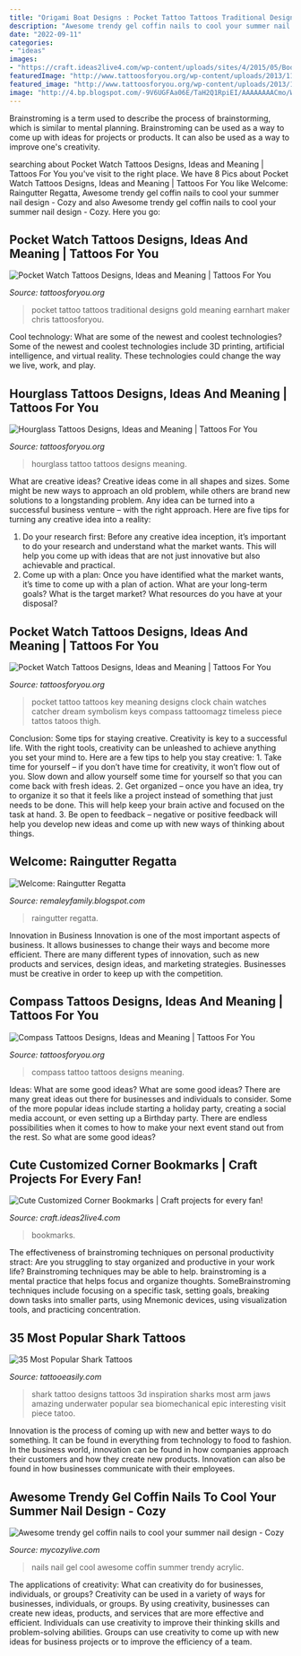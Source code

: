 ```yaml
---
title: "Origami Boat Designs : Pocket Tattoo Tattoos Traditional Designs Gold Meaning Earnhart Maker Chris Tattoosforyou"
description: "Awesome trendy gel coffin nails to cool your summer nail design"
date: "2022-09-11"
categories:
- "ideas"
images:
- "https://craft.ideas2live4.com/wp-content/uploads/sites/4/2015/05/Bookmark7.jpg"
featuredImage: "http://www.tattoosforyou.org/wp-content/uploads/2013/11/Pictures-of-Hourglass-Tattoo-680x1024.jpg"
featured_image: "http://www.tattoosforyou.org/wp-content/uploads/2013/11/Pocket-Watch-Tattoo-Pictures.jpg"
image: "http://4.bp.blogspot.com/-9V6UGFAa06E/TaH2Q1RpiEI/AAAAAAAACmo/W8cdEnqt7dc/s1600/regatta3.jpg"
---
```



Brainstroming is a term used to describe the process of brainstorming, which is similar to mental planning. Brainstroming can be used as a way to come up with ideas for projects or products. It can also be used as a way to improve one's creativity.

	

		
searching about Pocket Watch Tattoos Designs, Ideas and Meaning | Tattoos For You you've visit to the right place. We have 8 Pics about Pocket Watch Tattoos Designs, Ideas and Meaning | Tattoos For You like Welcome: Raingutter Regatta, Awesome trendy gel coffin nails to cool your summer nail design - Cozy and also Awesome trendy gel coffin nails to cool your summer nail design - Cozy. Here you go:
		
    
## Pocket Watch Tattoos Designs, Ideas And Meaning | Tattoos For You

<img loading=lazy src="http://www.tattoosforyou.org/wp-content/uploads/2013/11/Traditional-Pocket-Watch-Tattoo.jpg" onerror="this.onerror=null;this.src='https://tse2.mm.bing.net/th?id=OIP.HqFWQlqhqZLSYU3wX-ztAQHaJ-&amp;pid=15.1';" alt="Pocket Watch Tattoos Designs, Ideas and Meaning | Tattoos For You">

_Source: tattoosforyou.org_

>pocket tattoo tattoos traditional designs gold meaning earnhart maker chris tattoosforyou. 

	

Cool technology: What are some of the newest and coolest technologies?
Some of the newest and coolest technologies include 3D printing, artificial intelligence, and virtual reality. These technologies could change the way we live, work, and play.

    
## Hourglass Tattoos Designs, Ideas And Meaning | Tattoos For You

<img loading=lazy src="http://www.tattoosforyou.org/wp-content/uploads/2013/11/Pictures-of-Hourglass-Tattoo-680x1024.jpg" onerror="this.onerror=null;this.src='https://tse2.mm.bing.net/th?id=OIP.zsmsP8-j-TX6q3ErAY8KAwHaLJ&amp;pid=15.1';" alt="Hourglass Tattoos Designs, Ideas and Meaning | Tattoos For You">

_Source: tattoosforyou.org_

>hourglass tattoo tattoos designs meaning. 

	

What are creative ideas?
Creative ideas come in all shapes and sizes. Some might be new ways to approach an old problem, while others are brand new solutions to a longstanding problem. Any idea can be turned into a successful business venture – with the right approach. Here are five tips for turning any creative idea into a reality: 
1. Do your research first: Before any creative idea inception, it’s important to do your research and understand what the market wants. This will help you come up with ideas that are not just innovative but also achievable and practical. 
2. Come up with a plan: Once you have identified what the market wants, it’s time to come up with a plan of action. What are your long-term goals? What is the target market? What resources do you have at your disposal?

    
## Pocket Watch Tattoos Designs, Ideas And Meaning | Tattoos For You

<img loading=lazy src="http://www.tattoosforyou.org/wp-content/uploads/2013/11/Pocket-Watch-Tattoo-Pictures.jpg" onerror="this.onerror=null;this.src='https://tse4.mm.bing.net/th?id=OIP.aSfjB1dKF1I9YxHxrn-kTQHaKr&amp;pid=15.1';" alt="Pocket Watch Tattoos Designs, Ideas and Meaning | Tattoos For You">

_Source: tattoosforyou.org_

>pocket tattoo tattoos key meaning designs clock chain watches catcher dream symbolism keys compass tattoomagz timeless piece tattos tatoos thigh. 

	

Conclusion: Some tips for staying creative.
Creativity is key to a successful life. With the right tools, creativity can be unleashed to achieve anything you set your mind to. Here are a few tips to help you stay creative: 1. Take time for yourself – if you don’t have time for creativity, it won’t flow out of you. Slow down and allow yourself some time for yourself so that you can come back with fresh ideas. 2. Get organized – once you have an idea, try to organize it so that it feels like a project instead of something that just needs to be done. This will help keep your brain active and focused on the task at hand. 3. Be open to feedback – negative or positive feedback will help you develop new ideas and come up with new ways of thinking about things.
    
## Welcome: Raingutter Regatta

<img loading=lazy src="http://4.bp.blogspot.com/-9V6UGFAa06E/TaH2Q1RpiEI/AAAAAAAACmo/W8cdEnqt7dc/s1600/regatta3.jpg" onerror="this.onerror=null;this.src='https://tse3.mm.bing.net/th?id=OIP.TFbl8CI8wzOXbevko7RlEwHaMI&amp;pid=15.1';" alt="Welcome: Raingutter Regatta">

_Source: remaleyfamily.blogspot.com_

>raingutter regatta. 

	

Innovation in Business
Innovation is one of the most important aspects of business. It allows businesses to change their ways and become more efficient. There are many different types of innovation, such as new products and services, design ideas, and marketing strategies. Businesses must be creative in order to keep up with the competition.

    
## Compass Tattoos Designs, Ideas And Meaning | Tattoos For You

<img loading=lazy src="http://www.tattoosforyou.org/wp-content/uploads/2013/09/Compass-Tattoo-Images-764x1024.jpg" onerror="this.onerror=null;this.src='https://tse3.mm.bing.net/th?id=OIP.GLMbrY62mVe6O6vxp_h6DgHaJ7&amp;pid=15.1';" alt="Compass Tattoos Designs, Ideas and Meaning | Tattoos For You">

_Source: tattoosforyou.org_

>compass tattoo tattoos designs meaning. 

	

Ideas: What are some good ideas?
What are some good ideas?
There are many great ideas out there for businesses and individuals to consider. Some of the more popular ideas include starting a holiday party, creating a social media account, or even setting up a Birthday party. There are endless possibilities when it comes to how to make your next event stand out from the rest. So what are some good ideas?

    
## Cute Customized Corner Bookmarks | Craft Projects For Every Fan!

<img loading=lazy src="https://craft.ideas2live4.com/wp-content/uploads/sites/4/2015/05/Bookmark7.jpg" onerror="this.onerror=null;this.src='https://tse4.mm.bing.net/th?id=OIP.ZpFzLm9gPpg_NZp2tbWmbgHaJ7&amp;pid=15.1';" alt="Cute Customized Corner Bookmarks | Craft projects for every fan!">

_Source: craft.ideas2live4.com_

>bookmarks. 

	

The effectiveness of brainstroming techniques on personal productivity
stract:
Are you struggling to stay organized and productive in your work life? Brainstroming techniques may be able to help. brainstroming is a mental practice that helps focus and organize thoughts. SomeBrainstroming techniques include focusing on a specific task, setting goals, breaking down tasks into smaller parts, using Mnemonic devices, using visualization tools, and practicing concentration.

    
## 35 Most Popular Shark Tattoos

<img loading=lazy src="http://www.tattooeasily.com/wp-content/uploads/2013/05/Shark-tattoo-designs-23.jpg" onerror="this.onerror=null;this.src='https://tse1.mm.bing.net/th?id=OIP.2DAC_yPtmc0sLxJm_NKDawHaNX&amp;pid=15.1';" alt="35 Most Popular Shark Tattoos">

_Source: tattooeasily.com_

>shark tattoo designs tattoos 3d inspiration sharks most arm jaws amazing underwater popular sea biomechanical epic interesting visit piece tatoo. 

	

Innovation is the process of coming up with new and better ways to do something. It can be found in everything from technology to food to fashion. In the business world, innovation can be found in how companies approach their customers and how they create new products. Innovation can also be found in how businesses communicate with their employees.

    
## Awesome Trendy Gel Coffin Nails To Cool Your Summer Nail Design - Cozy

<img loading=lazy src="https://mycozylive.com/wp-content/uploads/2020/08/27.jpg" onerror="this.onerror=null;this.src='https://tse1.mm.bing.net/th?id=OIP.TrUCFjiEamLXUeharEuGjQHaJ3&amp;pid=15.1';" alt="Awesome trendy gel coffin nails to cool your summer nail design - Cozy">

_Source: mycozylive.com_

>nails nail gel cool awesome coffin summer trendy acrylic. 

	

The applications of creativity: What can creativity do for businesses, individuals, or groups?
Creativity can be used in a variety of ways for businesses, individuals, or groups. By using creativity, businesses can create new ideas, products, and services that are more effective and efficient. Individuals can use creativity to improve their thinking skills and problem-solving abilities. Groups can use creativity to come up with new ideas for business projects or to improve the efficiency of a team.

